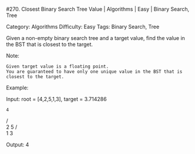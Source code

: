 #270. Closest Binary Search Tree Value | Algorithms | Easy | Binary Search, Tree

Category: Algorithms
Difficulty: Easy
Tags: Binary Search, Tree

Given a non-empty binary search tree and a target value, find the value in the BST that is closest to the target.

Note:


	Given target value is a floating point.
	You are guaranteed to have only one unique value in the BST that is closest to the target.


Example:


Input: root = [4,2,5,1,3], target = 3.714286

    4
   / \
  2   5
 / \
1   3

Output: 4


